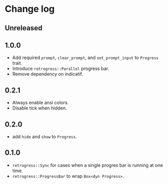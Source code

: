 # Change log

## Unreleased

## 1.0.0

- Add required `prompt`, `clear_prompt`, and `set_prompt_input` to
  `Progress` trait.
- Introduce `retrogress::Parallel` progress bar.
- Remove dependency on indicatif.

## 0.2.1

- Always enable ansi colors.
- Disable tick when hidden.

## 0.2.0

- add `hide` and `show` to `Progress`.

## 0.1.0

- `retrogress::Sync` for cases when a single progres bar is running at
  one time.
- `retrogress::ProgressBar` to wrap `Box<dyn Progress>`.
